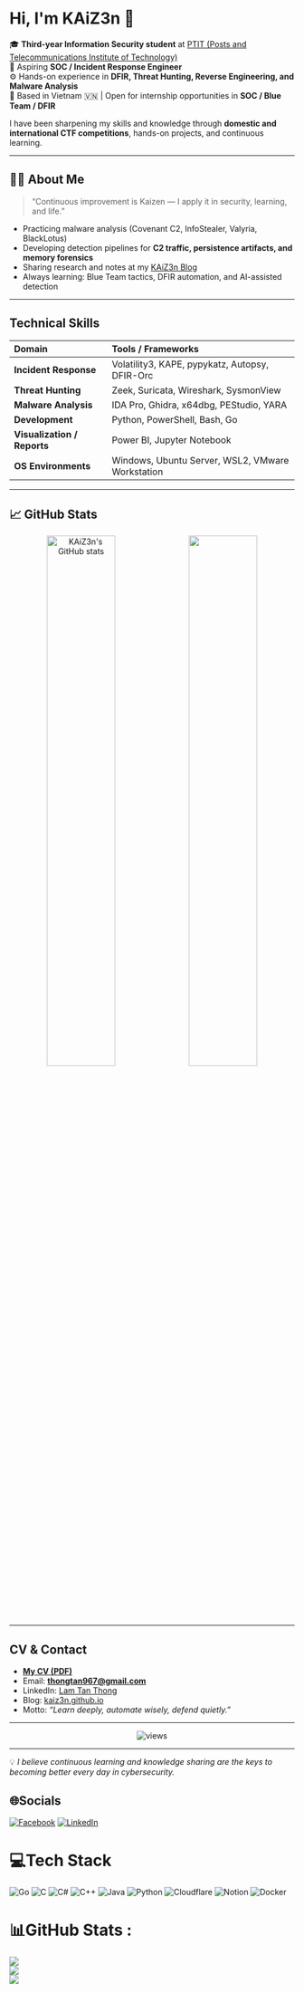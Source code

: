 #  Hi, I'm **KAiZ3n** 👋  

🎓 **Third-year Information Security student** at [PTIT (Posts and Telecommunications Institute of Technology)](https://portal.ptit.edu.vn)  
💼 Aspiring **SOC / Incident Response Engineer**  
⚙️ Hands-on experience in **DFIR, Threat Hunting, Reverse Engineering, and Malware Analysis**  
📍 Based in Vietnam 🇻🇳 | Open for internship opportunities in **SOC / Blue Team / DFIR**  

I have been sharpening my skills and knowledge through **domestic and international CTF competitions**, hands-on projects, and continuous learning.

---

## 👨‍💻 About Me  

> “Continuous improvement is Kaizen — I apply it in security, learning, and life.”

- Practicing malware analysis (Covenant C2, InfoStealer, Valyria, BlackLotus)
- Developing detection pipelines for **C2 traffic, persistence artifacts, and memory forensics**
- Sharing research and notes at my [KAiZ3n Blog](https://hackmd.io/@kAiZ3n)
- Always learning: Blue Team tactics, DFIR automation, and AI-assisted detection

---

##  Technical Skills

| Domain | Tools / Frameworks |
|:-------|:-------------------|
| **Incident Response** | Volatility3, KAPE, pypykatz, Autopsy, DFIR-Orc |
| **Threat Hunting** | Zeek, Suricata, Wireshark, SysmonView |
| **Malware Analysis** | IDA Pro, Ghidra, x64dbg, PEStudio, YARA |
| **Development** | Python, PowerShell, Bash, Go |
| **Visualization / Reports** | Power BI, Jupyter Notebook |
| **OS Environments** | Windows, Ubuntu Server, WSL2, VMware Workstation |

---



## 📈 GitHub Stats

<p align="center">
  <img src="https://github-readme-stats.vercel.app/api?username=bruning-frighting&show_icons=true&theme=tokyonight" alt="KAiZ3n's GitHub stats" width="49%"/>
  <img src="https://github-readme-stats.vercel.app/api/top-langs/?username=bruning-frighting&layout=compact&theme=tokyonight" width="49%"/>
</p>

---

##  CV & Contact

-  **[My CV (PDF)](https://github.com/bruning-frighting/bruning-frighting/blob/main/CV_LamTanThong.pdf)**  
-  Email: **thongtan967@gmail.com**  
-  LinkedIn: [Lam Tan Thong](https://www.linkedin.com/in/kaiz3n/)  
-  Blog: [kaiz3n.github.io](https://github.com/bruning-frighting/KAiZ3nThong)  
-  Motto: *“Learn deeply, automate wisely, defend quietly.”*

---

<p align="center">
  <img src="https://komarev.com/ghpvc/?username=bruning-frighting&label=Profile+Views&color=blueviolet&style=flat" alt="views"/>
</p>

---

💡 *I believe continuous learning and knowledge sharing are the keys to becoming better every day in cybersecurity.*  


## 🌐Socials
[![Facebook](https://img.shields.io/badge/Facebook-%231877F2.svg?logo=Facebook&logoColor=white)](https://facebook.com/https://www.facebook.com/thong.tan.9440234) [![LinkedIn](https://img.shields.io/badge/LinkedIn-%230077B5.svg?logo=linkedin&logoColor=white)](https://linkedin.com/in/https://www.linkedin.com/in/kaiz3n0512/) 

# 💻Tech Stack
![Go](https://img.shields.io/badge/go-%2300ADD8.svg?style=for-the-badge&logo=go&logoColor=white) ![C](https://img.shields.io/badge/c-%2300599C.svg?style=for-the-badge&logo=c&logoColor=white) ![C#](https://img.shields.io/badge/c%23-%23239120.svg?style=for-the-badge&logo=c-sharp&logoColor=white) ![C++](https://img.shields.io/badge/c++-%2300599C.svg?style=for-the-badge&logo=c%2B%2B&logoColor=white) ![Java](https://img.shields.io/badge/java-%23ED8B00.svg?style=for-the-badge&logo=java&logoColor=white) ![Python](https://img.shields.io/badge/python-3670A0?style=for-the-badge&logo=python&logoColor=ffdd54) ![Cloudflare](https://img.shields.io/badge/Cloudflare-F38020?style=for-the-badge&logo=Cloudflare&logoColor=white) ![Notion](https://img.shields.io/badge/Notion-%23000000.svg?style=for-the-badge&logo=notion&logoColor=white) ![Docker](https://img.shields.io/badge/docker-%230db7ed.svg?style=for-the-badge&logo=docker&logoColor=white)
# 📊GitHub Stats :
![](https://github-readme-stats.vercel.app/api?username=bruning-frighting&theme=radical&hide_border=false&include_all_commits=false&count_private=false)<br/>
![](https://github-readme-streak-stats.herokuapp.com/?user=bruning-frighting&theme=radical&hide_border=false)<br/>
![](https://github-readme-stats.vercel.app/api/top-langs/?username=bruning-frighting&theme=radical&hide_border=false&include_all_commits=false&count_private=false&layout=compact)
